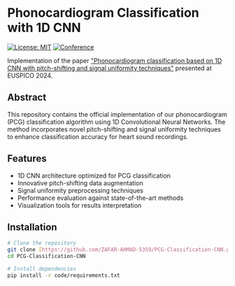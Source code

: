 # Phonocardiogram Classification with 1D CNN

[![License: MIT](https://img.shields.io/badge/License-MIT-blue.svg)](https://opensource.org/licenses/MIT)
[![Conference](https://img.shields.io/badge/Conference-EUSPICO%202024-green)](https://2024.eusipco.org/)

Implementation of the paper ["Phonocardiogram classification based on 1D CNN with pitch-shifting and signal uniformity techniques"](https://scholar.google.com/citations?view_op=view_citation&hl=en&user=D5W9TVwAAAAJ&citation_for_view=D5W9TVwAAAAJ:u-x6o8ySG0sC) presented at EUSPICO 2024.

## Abstract

This repository contains the official implementation of our phonocardiogram (PCG) classification algorithm using 1D Convolutional Neural Networks. The method incorporates novel pitch-shifting and signal uniformity techniques to enhance classification accuracy for heart sound recordings.

## Features

- 1D CNN architecture optimized for PCG classification
- Innovative pitch-shifting data augmentation
- Signal uniformity preprocessing techniques
- Performance evaluation against state-of-the-art methods
- Visualization tools for results interpretation

## Installation

```bash
# Clone the repository
git clone [https://github.com/ZAFAR-AHMAD-5359/PCG-Classification-CNN.git](https://github.com/ZAFAR-AHMAD-5359/PCG-Classification-CNN.git)
cd PCG-Classification-CNN

# Install dependencies
pip install -r code/requirements.txt
